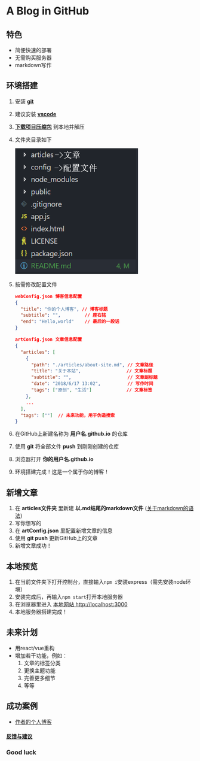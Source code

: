 # A Blog in GitHub

## 特色

* 简便快速的部署
* 无需购买服务器
* markdown写作

## 环境搭建

1. 安装 **[git](https://git-scm.com/downloads)**
2. 建议安装 **[vscode](https://code.visualstudio.com/)**
3. **[下载项目压缩包](https://github.com/freetes/A-Blog-in-GitHub/archive/master.zip)** 到本地并解压
4. 文件夹目录如下
   
   ![目录信息](./public/img/directory.png)
5. 按需修改配置文件
    ```json
    webConfig.json 博客信息配置
    {
      "title": "你的个人博客", // 博客标题
      "subtitle": "",         // 座右铭
      "end": "Hello,world"    // 最后的一段话
    }
    ```
    ```json
    artConfig.json 文章信息配置
    {
      "articles": [
        {
          "path": "./articles/about-site.md", // 文章路径
          "title": "关于本站",                 // 文章标题
          "subtitle": "",                     // 文章副标题
          "date": "2018/6/17 13:02",          // 写作时间
          "tags": ["原创", "生活"]             // 文章标签
        },
        ...
      ],
      "tags": [""]  // 未来功能，用于伪造搜索
    }
    ```
6. 在GitHub上新建名称为 **用户名.github.io** 的仓库
7. 使用 **git** 将全部文件 **push** 到刚刚创建的仓库
8. 浏览器打开 **你的用户名.github.io**
9. 环境搭建完成！这是一个属于你的博客！

## 新增文章

1. 在 **articles文件夹** 里新建 **以.md结尾的markdown文件** ([关于markdown的语法](https://freetes.github.io/#Markdown语法))
2. 写你想写的
3. 在 **artConfig.json** 里配置新增文章的信息
4. 使用 **git push** 更新GitHub上的文章
5. 新增文章成功！

## 本地预览

1. 在当前文件夹下打开控制台，直接输入`npm i`安装express（需先安装node环境）
2. 安装完成后，再输入`npm start`打开本地服务器
3. 在浏览器里进入 [本地网站 http://localhost:3000](http://localhost:3000)
4. 本地服务器搭建完成！

## 未来计划

* 用react/vue重构
* 增加若干功能，例如：
  1. 文章的标签分类
  2. 更换主题功能
  3. 完善更多细节
  4. 等等

## 成功案例

* [作者的个人博客](https://freetes.github.io/)

#### [反馈与建议](https://github.com/freetes/A-Blog-in-GitHub/issues/new)

### Good luck
